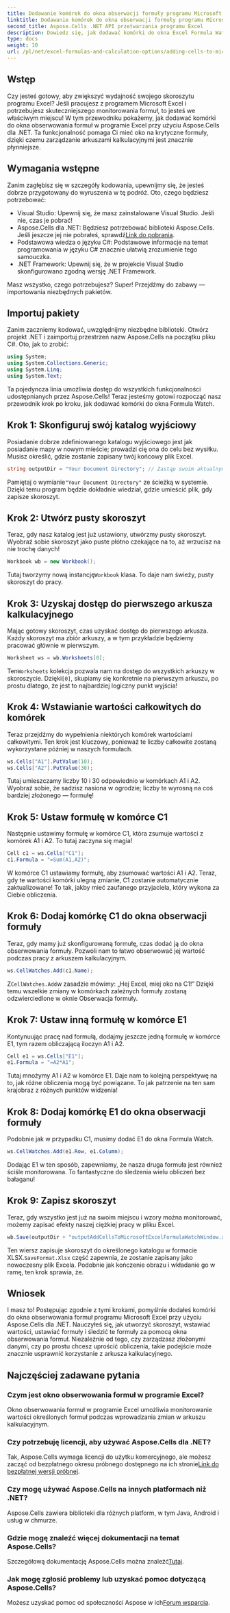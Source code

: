 ```yaml
---
title: Dodawanie komórek do okna obserwacji formuły programu Microsoft Excel
linktitle: Dodawanie komórek do okna obserwacji formuły programu Microsoft Excel
second_title: Aspose.Cells .NET API przetwarzania programu Excel
description: Dowiedz się, jak dodawać komórki do okna Excel Formula Watch Window przy użyciu Aspose.Cells dla .NET, korzystając z tego przewodnika krok po kroku. To proste i wydajne.
type: docs
weight: 10
url: /pl/net/excel-formulas-and-calculation-options/adding-cells-to-microsoft-excel-formula-watch-window/
---
```

## Wstęp

Czy jesteś gotowy, aby zwiększyć wydajność swojego skoroszytu programu Excel? Jeśli pracujesz z programem Microsoft Excel i potrzebujesz skuteczniejszego monitorowania formuł, to jesteś we właściwym miejscu! W tym przewodniku pokażemy, jak dodawać komórki do okna obserwowania formuł w programie Excel przy użyciu Aspose.Cells dla .NET. Ta funkcjonalność pomaga Ci mieć oko na krytyczne formuły, dzięki czemu zarządzanie arkuszami kalkulacyjnymi jest znacznie płynniejsze.

## Wymagania wstępne

Zanim zagłębisz się w szczegóły kodowania, upewnijmy się, że jesteś dobrze przygotowany do wyruszenia w tę podróż. Oto, czego będziesz potrzebować:

- Visual Studio: Upewnij się, że masz zainstalowane Visual Studio. Jeśli nie, czas je pobrać!
- Aspose.Cells dla .NET: Będziesz potrzebować biblioteki Aspose.Cells. Jeśli jeszcze jej nie pobrałeś, sprawdź[Link do pobrania](https://releases.aspose.com/cells/net/).
- Podstawowa wiedza o języku C#: Podstawowe informacje na temat programowania w języku C# znacznie ułatwią zrozumienie tego samouczka.
- .NET Framework: Upewnij się, że w projekcie Visual Studio skonfigurowano zgodną wersję .NET Framework.

Masz wszystko, czego potrzebujesz? Super! Przejdźmy do zabawy — importowania niezbędnych pakietów.

## Importuj pakiety

Zanim zaczniemy kodować, uwzględnijmy niezbędne biblioteki. Otwórz projekt .NET i zaimportuj przestrzeń nazw Aspose.Cells na początku pliku C#. Oto, jak to zrobić:

```csharp
using System;
using System.Collections.Generic;
using System.Linq;
using System.Text;
```

Ta pojedyncza linia umożliwia dostęp do wszystkich funkcjonalności udostępnianych przez Aspose.Cells! Teraz jesteśmy gotowi rozpocząć nasz przewodnik krok po kroku, jak dodawać komórki do okna Formula Watch.

## Krok 1: Skonfiguruj swój katalog wyjściowy

Posiadanie dobrze zdefiniowanego katalogu wyjściowego jest jak posiadanie mapy w nowym mieście; prowadzi cię ona do celu bez wysiłku. Musisz określić, gdzie zostanie zapisany twój końcowy plik Excel.

```csharp
string outputDir = "Your Document Directory"; // Zastąp swoim aktualnym katalogiem
```

 Pamiętaj o wymianie`"Your Document Directory"` ze ścieżką w systemie. Dzięki temu program będzie dokładnie wiedział, gdzie umieścić plik, gdy zapisze skoroszyt.

## Krok 2: Utwórz pusty skoroszyt

Teraz, gdy nasz katalog jest już ustawiony, utwórzmy pusty skoroszyt. Wyobraź sobie skoroszyt jako puste płótno czekające na to, aż wrzucisz na nie trochę danych!

```csharp
Workbook wb = new Workbook();
```

 Tutaj tworzymy nową instancję`Workbook` klasa. To daje nam świeży, pusty skoroszyt do pracy. 

## Krok 3: Uzyskaj dostęp do pierwszego arkusza kalkulacyjnego

Mając gotowy skoroszyt, czas uzyskać dostęp do pierwszego arkusza. Każdy skoroszyt ma zbiór arkuszy, a w tym przykładzie będziemy pracować głównie w pierwszym.

```csharp
Worksheet ws = wb.Worksheets[0];
```

 Ten`Worksheets` kolekcja pozwala nam na dostęp do wszystkich arkuszy w skoroszycie. Dzięki`[0]`, skupiamy się konkretnie na pierwszym arkuszu, po prostu dlatego, że jest to najbardziej logiczny punkt wyjścia!

## Krok 4: Wstawianie wartości całkowitych do komórek

Teraz przejdźmy do wypełnienia niektórych komórek wartościami całkowitymi. Ten krok jest kluczowy, ponieważ te liczby całkowite zostaną wykorzystane później w naszych formułach.

```csharp
ws.Cells["A1"].PutValue(10);
ws.Cells["A2"].PutValue(30);
```

Tutaj umieszczamy liczby 10 i 30 odpowiednio w komórkach A1 i A2. Wyobraź sobie, że sadzisz nasiona w ogrodzie; liczby te wyrosną na coś bardziej złożonego — formułę! 

## Krok 5: Ustaw formułę w komórce C1

Następnie ustawimy formułę w komórce C1, która zsumuje wartości z komórek A1 i A2. To tutaj zaczyna się magia!

```csharp
Cell c1 = ws.Cells["C1"];
c1.Formula = "=Sum(A1,A2)";
```

W komórce C1 ustawiamy formułę, aby zsumować wartości A1 i A2. Teraz, gdy te wartości komórki ulegną zmianie, C1 zostanie automatycznie zaktualizowane! To tak, jakby mieć zaufanego przyjaciela, który wykona za Ciebie obliczenia.

## Krok 6: Dodaj komórkę C1 do okna obserwacji formuły

Teraz, gdy mamy już skonfigurowaną formułę, czas dodać ją do okna obserwowania formuły. Pozwoli nam to łatwo obserwować jej wartość podczas pracy z arkuszem kalkulacyjnym.

```csharp
ws.CellWatches.Add(c1.Name);
```

 Z`CellWatches.Add`w zasadzie mówimy: „Hej Excel, miej oko na C1!” Dzięki temu wszelkie zmiany w komórkach zależnych formuły zostaną odzwierciedlone w oknie Obserwacja formuły.

## Krok 7: Ustaw inną formułę w komórce E1

Kontynuując pracę nad formułą, dodajmy jeszcze jedną formułę w komórce E1, tym razem obliczającą iloczyn A1 i A2.

```csharp
Cell e1 = ws.Cells["E1"];
e1.Formula = "=A2*A1";
```

Tutaj mnożymy A1 i A2 w komórce E1. Daje nam to kolejną perspektywę na to, jak różne obliczenia mogą być powiązane. To jak patrzenie na ten sam krajobraz z różnych punktów widzenia!

## Krok 8: Dodaj komórkę E1 do okna obserwacji formuły

Podobnie jak w przypadku C1, musimy dodać E1 do okna Formula Watch.

```csharp
ws.CellWatches.Add(e1.Row, e1.Column);
```

Dodając E1 w ten sposób, zapewniamy, że nasza druga formuła jest również ściśle monitorowana. To fantastyczne do śledzenia wielu obliczeń bez bałaganu!

## Krok 9: Zapisz skoroszyt

Teraz, gdy wszystko jest już na swoim miejscu i wzory można monitorować, możemy zapisać efekty naszej ciężkiej pracy w pliku Excel.

```csharp
wb.Save(outputDir + "outputAddCellsToMicrosoftExcelFormulaWatchWindow.xlsx", SaveFormat.Xlsx);
```

Ten wiersz zapisuje skoroszyt do określonego katalogu w formacie XLSX.`SaveFormat.Xlsx` część zapewnia, że zostanie zapisany jako nowoczesny plik Excela. Podobnie jak kończenie obrazu i wkładanie go w ramę, ten krok sprawia, że.

## Wniosek

I masz to! Postępując zgodnie z tymi krokami, pomyślnie dodałeś komórki do okna obserwowania formuł programu Microsoft Excel przy użyciu Aspose.Cells dla .NET. Nauczyłeś się, jak utworzyć skoroszyt, wstawiać wartości, ustawiać formuły i śledzić te formuły za pomocą okna obserwowania formuł. Niezależnie od tego, czy zarządzasz złożonymi danymi, czy po prostu chcesz uprościć obliczenia, takie podejście może znacznie usprawnić korzystanie z arkusza kalkulacyjnego.

## Najczęściej zadawane pytania

### Czym jest okno obserwowania formuł w programie Excel?  
Okno obserwowania formuł w programie Excel umożliwia monitorowanie wartości określonych formuł podczas wprowadzania zmian w arkuszu kalkulacyjnym.

### Czy potrzebuję licencji, aby używać Aspose.Cells dla .NET?  
 Tak, Aspose.Cells wymaga licencji do użytku komercyjnego, ale możesz zacząć od bezpłatnego okresu próbnego dostępnego na ich stronie[Link do bezpłatnej wersji próbnej](https://releases.aspose.com/).

### Czy mogę używać Aspose.Cells na innych platformach niż .NET?  
Aspose.Cells zawiera biblioteki dla różnych platform, w tym Java, Android i usług w chmurze.

### Gdzie mogę znaleźć więcej dokumentacji na temat Aspose.Cells?  
 Szczegółową dokumentację Aspose.Cells można znaleźć[Tutaj](https://reference.aspose.com/cells/net/).

### Jak mogę zgłosić problemy lub uzyskać pomoc dotyczącą Aspose.Cells?  
 Możesz uzyskać pomoc od społeczności Aspose w ich[Forum wsparcia](https://forum.aspose.com/c/cells/9).
